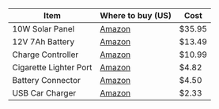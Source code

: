 | Item                   | Where to buy (US)                                                                                                                                   | Cost   |
|------------------------|-----------------------------------------------------------------------------------------------------------------------------------------------------|--------|
| 10W Solar Panel        | [Amazon](http://www.amazon.com/Instapark%C2%AE-Black-High-Efficiency-Mono-Crystalline-Solar/dp/B004FWW1M4/ref=sr_1_1?ie=UTF8&qid=1417584333&sr=8-1) | $35.95 |
| 12V 7Ah Battery        | [Amazon](http://www.amazon.com/Amstron-Sealed-Lead-Battery-Terminal/dp/B002L9LU48/ref=sr_1_23?s=hpc&ie=UTF8&qid=1417818506&sr=1-23)                 | $13.49 |
| Charge Controller      | [Amazon](http://www.amazon.com/Charge-Controller-Battery-Regulator-Protection/dp/B00JKDZVRU/ref=sr_1_6?ie=UTF8&qid=1417584333&sr=8-6)               | $10.99 |
| Cigarette Lighter Port | [Amazon](http://www.amazon.com/Charger-Cigarette-Lighter-Female-Socket/dp/B00EZJBELQ/ref=sr_1_7?ie=UTF8&qid=1417584488&sr=8-7)                      | $4.82  |
| Battery Connector 	 | [Amazon](http://www.amazon.com/Amico-Female-Insulated-Terminal-Connector/dp/B008FZAP4S/ref=sr_1_16?ie=UTF8&qid=1417818932&sr=8-16)		       | $4.50	|
| USB Car Charger        | [Amazon](http://www.amazon.com/Compact-Charger-Adapter-Android-Tablets/dp/B007BJCV6E/ref=sr_1_7?ie=UTF8&qid=1417584558&sr=8-7)                      | $2.33  |